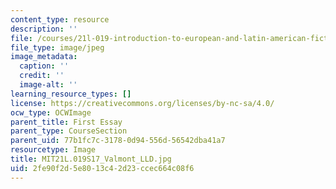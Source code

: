 ```yaml
---
content_type: resource
description: ''
file: /courses/21l-019-introduction-to-european-and-latin-american-fiction-great-books-on-the-page-and-on-the-screen-spring-2017/2fe90f2d5e8013c42d23ccec664c08f6_MIT21L.019S17_Valmont_LLD.jpg
file_type: image/jpeg
image_metadata:
  caption: ''
  credit: ''
  image-alt: ''
learning_resource_types: []
license: https://creativecommons.org/licenses/by-nc-sa/4.0/
ocw_type: OCWImage
parent_title: First Essay
parent_type: CourseSection
parent_uid: 77b1fc7c-3178-0d94-556d-56542dba41a7
resourcetype: Image
title: MIT21L.019S17_Valmont_LLD.jpg
uid: 2fe90f2d-5e80-13c4-2d23-ccec664c08f6
---
```

